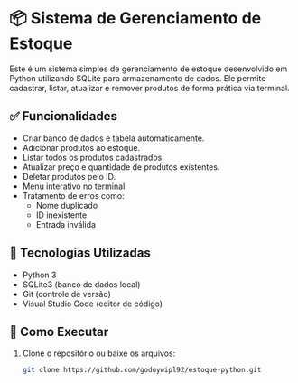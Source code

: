 # 📦 Sistema de Gerenciamento de Estoque

Este é um sistema simples de gerenciamento de estoque desenvolvido em Python utilizando SQLite para armazenamento de dados. Ele permite cadastrar, listar, atualizar e remover produtos de forma prática via terminal.


## ✅ Funcionalidades

- Criar banco de dados e tabela automaticamente.
- Adicionar produtos ao estoque.
- Listar todos os produtos cadastrados.
- Atualizar preço e quantidade de produtos existentes.
- Deletar produtos pelo ID.
- Menu interativo no terminal.
- Tratamento de erros como:
  - Nome duplicado
  - ID inexistente
  - Entrada inválida


## 🧱 Tecnologias Utilizadas

- Python 3
- SQLite3 (banco de dados local)
- Git (controle de versão)
- Visual Studio Code (editor de código)


## 🚀 Como Executar

1. Clone o repositório ou baixe os arquivos:
   ```bash
   git clone https://github.com/godoywipl92/estoque-python.git
